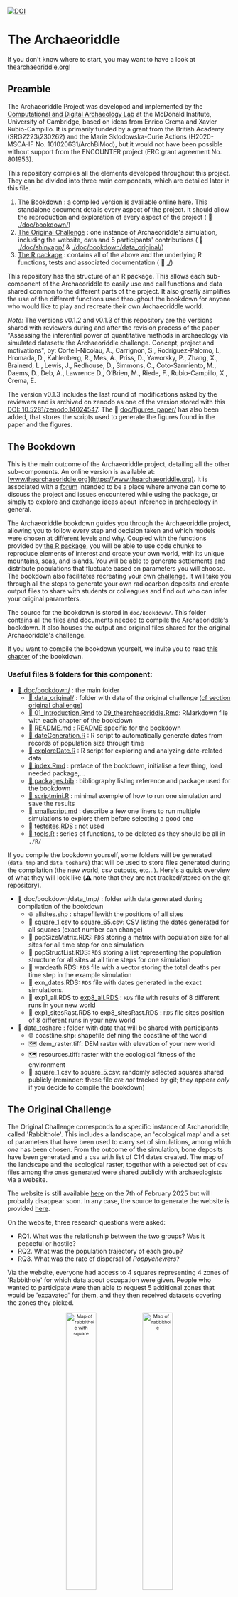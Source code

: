[![DOI](https://zenodo.org/badge/DOI/10.5281/zenodo.14024547.svg)](https://doi.org/10.5281/zenodo.14024547)

# The Archaeoriddle

If you don't know where to start, you may want to have a look at [thearchaeoriddle.org](https://thearchaeoriddle.org/)!

## Preamble

The Archaeoriddle Project was developed and implemented by the [Computational and Digital Archaeology Lab](https://www.arch.cam.ac.uk/research/laboratories/cdal) at the McDonald Institute, University of Cambridge, based on ideas from Enrico Crema and Xavier Rubio-Campillo. It is primarily funded by a grant from the British Academy (SRG2223\230262) and the Marie Skłodowska-Curie Actions (H2020-MSCA-IF No. 101020631/ArchBiMod), but it would not have been possible without support from the ENCOUNTER project (ERC grant agreement No. 801953).

This repository compiles all the elements developed throughout this project. They can be divided into three main components, which are detailed later in this file.

1. [The Bookdown](#the-bookdown) : a compiled version is available online [here](https://www.thearchaeoriddle.org). This standalone document details every aspect of the project. It should allow the reproduction and exploration of every aspect of the project ( :file_folder: [./doc/bookdown/](./doc/bookdown/))
2. [The Original Challenge](#the-original-challenge) : one instance of Archaeoriddle's simulation, including the website, data and 5 participants' contributions ( :file_folder: [./doc/shinyapp/](./doc/shinyapp/) & [./doc/bookdown/data_original/](./doc/bookdown/data_original/))
3. [The R package](#the-r-package) : contains all of the above and the underlying R functions, tests and associated documentation ( :file_folder: [./](./))


This repository has the structure of an R package. This allows each sub-component of the Archaeoriddle to easily use and call functions and data shared common to the different parts of the project. It also greatly simplifies the use of the different functions used throughout the bookdown for anyone who would like to play and recreate their own Archaeoriddle world.


*Note:* The versions v0.1.2 and v0.1.3 of this repository are the versions shared with reviewers during and after the revision process of the paper "Assessing the inferential power of quantitative methods in archaeology via simulated datasets: the Archaeoriddle challenge. Concept, project and motivations", by:
Cortell-Nicolau, A., Carrignon, S., Rodríguez-Palomo, I., Hromada, D., Kahlenberg, R., Mes, A., Priss, D., Yaworsky, P., Zhang, X., Brainerd, L., Lewis, J., Redhouse, D., Simmons, C., Coto-Sarmiento, M., Daems, D., Deb, A., Lawrence D., O’Brien, M., Riede, F., Rubio-Campillo, X., Crema, E.

The version v0.1.3 includes the last round of modifications asked by the reviewers and is archived on zenodo as one of the version stored with this [ DOI: 10.5281/zenodo.14024547](https://doi.org/10.5281/zenodo.14024547). The :file_folder: [doc/figures_paper/](./doc/figures_paper/) has also been added, that stores the scripts used to generate the figures found in the paper and the figures.

## The Bookdown

This is the main outcome of the Archaeoriddle project, detailing all the other sub-components. An online version is available at: [www.thearchaeoriddle.org](https://www.thearchaeoriddle.org). It is associated with a [forum](https://www.thearchaeoriddle.org/forum) intended to be a place where anyone can come to discuss the project and issues encountered while using the package, or simply to explore and exchange ideas about inference in archaeology in general.

The Archaeoriddle bookdown guides you through the Archaeoriddle project, allowing you to follow every step and decision taken and which models were chosen at different levels and why. Coupled with the functions provided by [the R package](#the-r-package), you will be able to use code chunks to reproduce elements of interest and create your own world, with its unique mountains, seas, and islands. You will be able to generate settlements and distribute populations that fluctuate based on parameters you will choose. The bookdown also facilitates recreating your own [challenge](#the-original-challenge). It will take you through all the steps to generate your own radiocarbon deposits and create output files to share with students or colleagues and find out who can infer your original parameters.

The source for the bookdown is stored in `doc/bookdown/`. This folder contains all the files and documents needed to compile the Archaeoriddle's bookdown. It also houses the output and original files shared for the original Archaeoriddle's challenge.

If you want to compile the bookdown yourself, we invite you to read [this chapter](https://thearchaeoriddle.org/index.html#compiling-the-book) of the bookdown.

### Useful files & folders for this component:

- [:file_folder: doc/bookdown/](./doc/bookdown/) : the main folder
    - [:file_folder: data_original/](./doc/bookdown/data_original/) : folder with data of the original challenge ([cf section original challenge](#the-original-challenge))
    - [📄 01_Introduction.Rmd](./doc/bookdown/01_Introduction.Rmd) to [09_thearchaeoriddle.Rmd](./doc/bookdown/09_thearchaeoriddle.Rmd): RMarkdown file with each chapter of the bookdown
    - [📄 README.md](./doc/bookdown/README.md) : README specific for the bookdown
    - [📄 dateGeneration.R](./doc/bookdown/dateGeneration.R) : R script to automatically generate dates from records of population size through time
    - [📄 exploreDate.R](./doc/bookdown/exploreDate.R) : R script for exploring and analyzing date-related data
    - [📄 index.Rmd](./doc/bookdown/index.Rmd) : preface of the bookdown, initialise a few thing, load needed package,...
    - [📄 packages.bib](./doc/bookdown/packages.bib) : bibliography listing reference and package used for the bookdown
    - [📄 scriptmini.R](./doc/bookdown/scriptmini.R) : minimal exemple of how to run one simulation and save the results
    - [📄 smallscript.md](./doc/bookdown/smallscript.md) : describe a few one liners to run multiple simulations to explore them before selecting a good one
    - [💾 testsites.RDS](./doc/bookdown/testsites.RDS) : not used
    - [📄 tools.R](./doc/bookdown/tools.R) : series of functions, to be deleted as they should be all in `./R/`

If you compile the bookdown yourself, some folders will be generated (`data_tmp` and `data_toshare`) that will be used to store files generated during the compilation (the new world, csv outputs, etc...). Here's a quick overview of what they will look like (⚠️ note that they are not tracked/stored on the git repository).

- :file_folder: doc/bookdown/data_tmp/ : folder with data generated during compilation of the bookdown
    - 🌐 allsites.shp : shapefilewith the positions of all sites
    - 📄 square_1.csv to square_65.csv: CSV listing the dates generated for all squares (exact number can change)
    - 💾 popSizeMatrix.RDS: `RDS` storing a matrix with population size for all sites for all time step for one simulation
    - 💾 popStructList.RDS: `RDS`  storing a list representing the population structure for all sites at all time steps for one simulation
    - 💾 wardeath.RDS: `RDS` file with a vector storing the total deaths per time step in the example simulation
    - 💾 exn_dates.RDS: `RDS` file with dates generated in the exact simulations.
    - 💾 exp1_all.RDS to [exp8_all.RDS](./doc/bookdown/data_tmp/exp8_all.RDS)  : `RDS` file with results of 8 different runs in your new world
    - 💾 exp1_sitesRast.RDS to exp8_sitesRast.RDS : `RDS` file sites position  of 8 different runs in your new world
- :file_folder: data_toshare : folder with data that will be shared with participants 
    - 🌐 coastline.shp: shapefile defining the coastline of the world
    - 🗺️ dem_raster.tiff: DEM raster with elevation of your new world
    - 🗺️ resources.tiff: raster with the ecological fitness of the environment
    - 📄 square_1.csv to square_5.csv: randomly selected squares shared publicly 
(reminder: these file _are not_ tracked by git; they appear _only_ if you decide to compile the bookdown)


## The Original Challenge 

The Original Challenge corresponds to a specific instance of Archaeoriddle, called 'Rabbithole'. This includes a landscape, an 'ecological map' and a set of parameters that have been used to carry set of simulations, among which  _one_ has been chosen. From the outcome of the simulation, bone deposits have been generated and a csv with list of C14 dates created. The map of the landscape and the ecological raster, together with a selected set of csv files among the ones generated were shared publicly with archaeologists via a website. 

The website is still available [here](https://theia.arch.cam.ac.uk/archaeoriddle/) on the 7th of February 2025 but will probably disappear soon. In any case, the source to generate the website is provided [here](./doc/shinyapp/).

On the website, three research questions were asked:

- RQ1. What was the relationship between the two groups? Was it peaceful or hostile?
- RQ2. What was the population trajectory of each group?
- RQ3. What was the rate of dispersal of _Poppychewers_?

Via the website, everyone had access to 4 squares representing 4 zones of 'Rabbithole' for which data about occupation were given. People who wanted to participate were then able to request 5 additional zones that would be 'excavated' for them, and they then received datasets covering the zones they picked. 

<div style="font-size: 8pt;text-align: center;">
  <figure>
    <img src="doc/bookdown/data_original/map_rh.png" alt="Map of rabbithole with square" width="40%">
    <img src="doc/bookdown/data_original/map_ex.png" alt="Map of rabbithole" width="40%">
  </figure>
<br>
<sub>Map of publicly available sites of Rabbithole: On the left, the squares available; on the right, the names and cultures of the settlements.</sub>
</div>


### Proposals

The original challenge received 5 proposals, which can be explored via the links below. A snapshot of the proposals the way they were provided by the authors after the revision process is also provided in the [zenodo repository](https://doi.org/10.5281/zenodo.14024547). 

#### P1 by Deborah Priß and Raphael Kahlenberg

> The authors used agent-based modeling combined with exploratory data analysis to study dispersal and site preference in Rabbithole, using ArcGIS Pro and R for calibration and trajectory computation, resulting in an ABM built with NetLogo that correctly predicted group interactions and movements but revealed discrepancies in expansion rates due to differing population trajectories.

**Source:** https://github.com/dpriss/Archaeoriddle_Kahlenberg_Priss

**Citation:** Priß, D., & Kahlenberg, R. (2024). _dpriss/Archaeoriddle_Kahlenberg_Priss: Archaeoriddle Kahlenberg and Priß (v1_Archaeoriddle)._ Zenodo. https://doi.org/10.5281/zenodo.14062675


#### P2 by Xuan Zhang

> The author employed point-process modeling to predict potential occupation and assess conflict between groups, finding increased hostilities and mortality over time due to growing populations and settlements, despite non-time-dependent hostility rules.

**Source:** https://github.com/Xuan-Zhang-arc/Archaeoriddle_PPM_HG_F_relationship/

**Citation:** Xuan Zhang. (2024). _Using Point Process Modelling to detect cooperation vs competition (Archaeoriddle RQ1) (Archaeoriddle)._ Zenodo. https://doi.org/10.5281/zenodo.12803445

#### P3 by Peter Yaworsky

> The author used species-distribution modeling in R to develop a four-stage approach that successfully modeled historical population distributions and dispersal patterns of farmers and foragers, highlighting a southerly to northerly farming dispersal and a decline in hunter-gatherer populations.

**Source:** https://doi.org/10.5281/zenodo.8260754

**Citation:** Yaworsky, P. (2023). _Archeo-Riddle Submission 2023._ Zenodo. https://doi.org/10.5281/zenodo.8260754


#### P4 by Alexes Mes:

> The author employed a friction-based strategy and hierarchical Bayesian phase modeling in R to analyze and successfully predict the complex dispersal patterns and expansion rates of Poppy-chewers in Rabbithole, incorporating spatial and environmental factors.

**Source:** https://github.com/AlexesMes/Archeaoriddle_RabbitWorld

**Citation:** Alexes, M. (2024). _Archeaoriddle RabbitWorld._ Zenodo. https://doi.org/10.5281/zenodo.14218979


#### P5 by Daniel Hromada

> The author used a qualitative analysis to infer hostility between Poppy-chewers and Rabbit-skinners by comparing the shorter settlement persistence of Rabbit-skinners in the region occupied by the Poppy-chewers, separated by a sea, to its persistence in other regions under equal conditions.

**Source:** [here](https://zenodo.org/records/14207474) and [here](http://dx.doi.org/10.13140/RG.2.2.10753.47207)

**Citation:** Hromada, D. (2024). _Exploring the 'Hostile vs. Peaceful' Archaeoriddle Dilemma Using the NALANA Method._ 10.13140/RG.2.2.10753.47207. 

The original challenge is detailed in [this chapter](https://thearchaeoriddle.org/original-challenge.html) of the bookdown.

### Useful files & folders for this component:

- [:file_folder: doc/shinyapp/](./doc/shinyapp/) : the code of  shiny app (the one behind the site available [here](https://theia.arch.cam.ac.uk/archaeoriddle))
    - [📄 README.md](./doc/shinyapp/README.m) : README explaining how to recreate the shiny app and detailing the files available in the folder
- [:file_folder: doc/fake_papers/](./doc/fake_papers/) :  LaTex code for several fake papers and posters presented at conferences where the Original Challenge was presented
- [:file_folder: doc/survey_archaeoriddle/](./doc/survey_archaeoriddle/) : results and analysis of a survey made to know more about the people who were interested in the project. A quick analysis is available [here](file:///home/simon/projects/archaeoriddle/doc/survey_archaeoriddle/survey_analysis.html)
- [:file_folder: doc/bookdown/data_original/](./doc/bookdown/data_original/) : folder with all original data
    - [:file_folder: all_squares/](./doc/bookdown/data_original/all_squares/): folder with all squares in the original challenge
		- [📄 square_1.csv](./doc/bookdown/data_original/all_squares/square_1.csv) to [square_100.csv](./doc/bookdown/data_original/all_squares/square_100.csv) : `CSV` file storing all dates available for all the squares of the original challenge
    - [:file_folder: general_results_selected_simu/](./doc/bookdown/data_original/general_results_selected_simu/) :
        - [💾 buffattack300_K110_PSU065_3_all.RDS](./doc/bookdown/data_original/general_results_selected_simu/buffattack300_K110_PSU065_3_all.RDS) : RDS file storing most of the selected simulation
        - [💾 buffattack300_K110_PSU065_3_sitesRast.RDS](./doc/bookdown/data_original/general_results_selected_simu/buffattack300_K110_PSU065_3_sitesRast.RDS) : RDS file storing a raster with the positions of the sites
        - [💾 buffattack300_K110_PSU065_3_dates.RDS](./doc/bookdown/data_original/general_results_selected_simu/buffattack300_K110_PSU065_3_dates.RDS) : RDS file storing all dates generated for all sites
    - [:file_folder: sitesinitialposition/](./doc/bookdown/data_original/sitesinitialposition/) : folder with file needed to read shapefile
        - [🌐 sitesinitialposition.shp](./doc/bookdown/data_original/sitesinitialposition/sitesinitialposition.shp) : shapefile with the position of the initial sites
    - [🌐 costline.shp ](./doc/bookdown/data_original/coastline.shp) : shapefile defining the coastline of the world
    - [🗺️ east_narnia4x.tiff](./doc/bookdown/data_original/east_narnia4x.tif) : DEM raster with elevation of Rabbithole
    - [🗺️ resources.tiff](./doc/bookdown/data_original/resources.tiff/) : raster with the ecological fitness of the environment


## The R-Package 

This overal structure of this repository is a R package. 
To install it, the most simple way will be by using `devtools` function `github_install()` by doing: `devtools::install_github("acortell3/archaeoriddle")`.
Most of the functions defined in the package are described in details in [the bookdown](https://www.thearchaeoriddle.org).

The package will be used if you want to follow the bookdown or recompile it. It will also allow you to easily re-use the functions defined in the package to re-explore the proposal of the original challenge, create your own model of interaction, and explore and modify the underlying model used throughout the Archaeoriddle project.

To install the package, the easiest way is probably to use `devtools` function `install_github`: `devtools::install_github("acortell3/archaeoriddle")` 


## Full file structure:

- [:file_folder: doc/](./doc/): documents, websites,... (see below)
- [:file_folder: div/](./div/): various script
    - [📄 post-receive-hook](./div/post-receive-hook): a script that can be use to automatically deploy the bookdown when pushes are made to a git repository 
- [:file_folder: .github/](./.github/): github specific files
    - [📄 .github/workflows/deploy_bookdown.yml](./.github/workflows/deploy_bookdown.yml): a yaml file to automatically deploy the bookdown via github pages
- [:file_folder: man/](./man/): R documentation (see below)
- [:file_folder: R/](./R/): source file of R package (see below)
- [📄 DESCRIPTION](./DESCRIPTION): R-package related file
- [📄 archaeoriddle.Rproj](./archaeoriddle.Rproj): R-package related file
- [📄 NAMESPACE](./NAMESPACE): R-package related file
- [📄 README.md](./README.md): R-package related file



### `doc/`

- [:file_folder: doc/bookdown/](./doc/bookdown/): see section [The Bookdown](#the-bookdown)
- [:file_folder: doc/shinyapp/](./doc/shinyapp/): see section [The Original Challenge](#the-original-challenge)
- [:file_folder: doc/tex_files/](./doc/tex_files//): a few `tex` files used to layout ideas
- [:file_folder: doc/figures_paper/](./doc/figures_paper/): scripts used to generate the figures found in the paper and output of the scripts 
    - [:file_folder: doc/figures_paper/Figure1/](./doc/figures_paper/Figure1/): a :file_folder: storing all layers used in Figure 1. Layers have then been manually grouped together using [Inkscape version 1.2.2 (b0a8486541, 2022-12-01)](http://inkscape.org))
- [🖼️  brain_map_colabm.png](./doc/brain_map_colabm.png) : image representing early reflections about the project
- [📄 Explanation_of_ideas_brain_map.md](./doc/Explanation_of_ideas_brain_map.md): Markdown file detailing programming languages, world options, and more
- [📄 interactive_brain_map.md](./doc/interactive_brain_map.md): Markdown guide for using Markmap visualization; contains programming language options and more
- [📄 pop_id.Rmd](./doc/pop_id.Rmd): R Markdown file about population ideas and environmental qualities for hunting/farming

### `man/`
- [📄 A_rates.Rd](./man/A_rates.Rd),[📄 Gpd.Rd](./man/Gpd.Rd),... and all other `Rd` files: files automatically generated by `ROxygen` to generate `R` documentation (shown when using `?Gpd` when the package is loaded

### `R/`

- [📄 anthropogenic_deposition.R](./R/anthropogenic_deposition.R): Simulates anthropogenic bone deposition rates at a site
- [📄 climate.R](./R/climate.R): Generates power law noise and simulates environmental fluctuations
- [📄 init_simulation.R](./R/init_simulation.R): Initializes carrying capacities, population matrices, and site lists for simulations
- [📄 logistic_decay.R](./R/logistic_decay.R): Applies logistic decay to resources around points in a raster
- [📄 natural_deposition.R](./R/natural_deposition.R): Models deposition and post-deposition effects of archaeological materials
- [📄 perlin_noise.R](./R/perlin_noise.R): Creates Perlin noise for 2-D slope and elevation autocorrelation
- [📄 population.R](./R/population.R): Manages stochastic population dynamics, growth, and mortality
- [📄 record_loss.R](./R/record_loss.R): Simulates taphonomic losses in archaeological records
- [📄 run_simulation.R](./R/run_simulation.R): Runs a simulation of cultural interactions, migrations, and conflicts
- [📄 tools.R](./R/tools.R): Utility functions for visualization, data extraction, and map plotting

